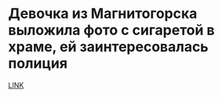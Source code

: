 # Девочка из Магнитогорска выложила фото с сигаретой в храме, ей заинтересовалась полиция



[LINK](https://varlamov.ru/2886741.html)